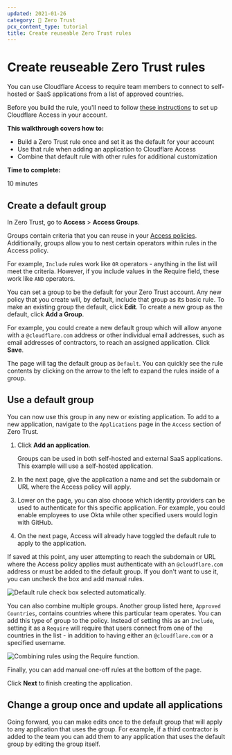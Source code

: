 ```yaml
---
updated: 2021-01-26
category: 🔐 Zero Trust
pcx_content_type: tutorial
title: Create reuseable Zero Trust rules
---
```


# Create reuseable Zero Trust rules

You can use Cloudflare Access to require team members to connect to self-hosted or SaaS applications from a list of approved countries.

Before you build the rule, you'll need to follow [these instructions](/cloudflare-one/setup/) to set up Cloudflare Access in your account.

**This walkthrough covers how to:**

- Build a Zero Trust rule once and set it as the default for your account
- Use that rule when adding an application to Cloudflare Access
- Combine that default rule with other rules for additional customization

**Time to complete:**

10 minutes

## Create a default group

In Zero Trust, go to **Access** > **Access Groups**.

Groups contain criteria that you can reuse in your [Access policies](/cloudflare-one/policies/access/). Additionally, groups allow you to nest certain operators within rules in the Access policy.

For example, `Include` rules work like `OR` operators - anything in the list will meet the criteria. However, if you include values in the Require field, these work like `AND` operators.

You can set a group to be the default for your Zero Trust account. Any new policy that you create will, by default, include that group as its basic rule. To make an existing group the default, click **Edit**. To create a new group as the default, click **Add a Group**.

For example, you could create a new default group which will allow anyone with a `@cloudflare.com` address or other individual email addresses, such as email addresses of contractors, to reach an assigned application. Click **Save**.

The page will tag the default group as `Default`. You can quickly see the rule contents by clicking on the arrow to the left to expand the rules inside of a group.

## Use a default group

You can now use this group in any new or existing application. To add to a new application, navigate to the `Applications` page in the `Access` section of Zero Trust.

1.  Click **Add an application**.

    Groups can be used in both self-hosted and external SaaS applications. This example will use a self-hosted application.

1.  In the next page, give the application a name and set the subdomain or URL where the Access policy will apply.

1.  Lower on the page, you can also choose which identity providers can be used to authenticate for this specific application. For example, you could enable employees to use Okta while other specified users would login with GitHub.

1.  On the next page, Access will already have toggled the default rule to apply to the application.

If saved at this point, any user attempting to reach the subdomain or URL where the Access policy applies must authenticate with an `@cloudflare.com` address or must be added to the default group. If you don't want to use it, you can uncheck the box and add manual rules.

![Default rule check box selected automatically.](/cloudflare-one/static/zero-trust-security/default-groups/default-set.png)

You can also combine multiple groups. Another group listed here, `Approved Countries`, contains countries where this particular team operates. You can add this type of group to the policy. Instead of setting this as an `Include`, setting it as a `Require` will require that users connect from one of the countries in the list - in addition to having either an `@cloudflare.com` or a specified username.

![Combining rules using the Require function.](/cloudflare-one/static/zero-trust-security/default-groups/add-countries.png)

Finally, you can add manual one-off rules at the bottom of the page.

Click **Next** to finish creating the application.

## Change a group once and update all applications

Going forward, you can make edits once to the default group that will apply to any application that uses the group. For example, if a third contractor is added to the team you can add them to any application that uses the default group by editing the group itself.
